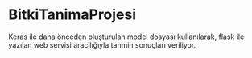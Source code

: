 # BitkiTanimaProjesi
Keras ile daha önceden oluşturulan model dosyası kullanılarak, flask ile yazılan web servisi aracılığıyla tahmin sonuçları veriliyor.
